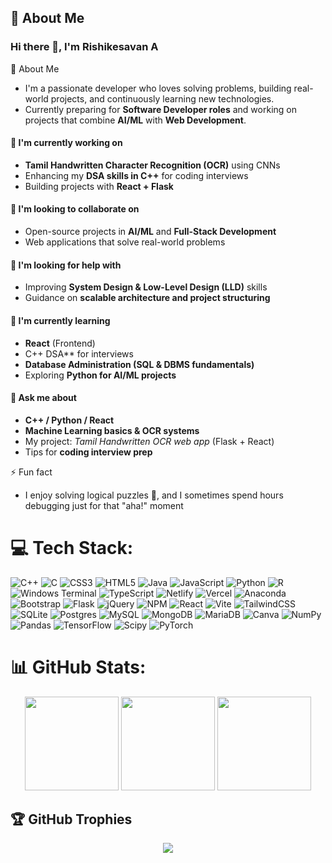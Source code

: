 ## 💫 About Me
### Hi there 👋, I'm Rishikesavan A<br>
🚀 About Me
- I'm a passionate developer who loves solving problems, building real-world projects, and continuously learning new technologies.
- Currently preparing for **Software Developer roles** and working on projects that combine **AI/ML** with **Web Development**.

#### 🔭 I'm currently working on
- **Tamil Handwritten Character Recognition (OCR)** using CNNs
- Enhancing my **DSA skills in C++** for coding interviews
- Building projects with **React + Flask**
#### 👯 I'm looking to collaborate on
- Open-source projects in **AI/ML** and **Full-Stack Development**
- Web applications that solve real-world problems
#### 🤝 I'm looking for help with
- Improving **System Design & Low-Level Design (LLD)** skills
- Guidance on **scalable architecture and project structuring**  

#### 🌱 I'm currently learning
- **React** (Frontend)
- C++ DSA** for interviews
- **Database Administration (SQL & DBMS fundamentals)**
- Exploring **Python for AI/ML projects** 

#### 💬 Ask me about
- **C++ / Python / React**
- **Machine Learning basics & OCR systems**
- My project: *Tamil Handwritten OCR web app* (Flask + React)
- Tips for **coding interview prep**  

⚡ Fun fact
- I enjoy solving logical puzzles 🧩, and I sometimes spend hours debugging just for that "aha!" moment


# 💻 Tech Stack:
![C++](https://img.shields.io/badge/c++-%2300599C.svg?style=flat-square&logo=c%2B%2B&logoColor=white) ![C](https://img.shields.io/badge/c-%2300599C.svg?style=flat-square&logo=c&logoColor=white) ![CSS3](https://img.shields.io/badge/css3-%231572B6.svg?style=flat-square&logo=css3&logoColor=white) ![HTML5](https://img.shields.io/badge/html5-%23E34F26.svg?style=flat-square&logo=html5&logoColor=white) ![Java](https://img.shields.io/badge/java-%23ED8B00.svg?style=flat-square&logo=openjdk&logoColor=white) ![JavaScript](https://img.shields.io/badge/javascript-%23323330.svg?style=flat-square&logo=javascript&logoColor=%23F7DF1E) ![Python](https://img.shields.io/badge/python-3670A0?style=flat-square&logo=python&logoColor=ffdd54) ![R](https://img.shields.io/badge/r-%23276DC3.svg?style=flat-square&logo=r&logoColor=white) ![Windows Terminal](https://img.shields.io/badge/Windows%20Terminal-%234D4D4D.svg?style=flat-square&logo=windows-terminal&logoColor=white) ![TypeScript](https://img.shields.io/badge/typescript-%23007ACC.svg?style=flat-square&logo=typescript&logoColor=white) ![Netlify](https://img.shields.io/badge/netlify-%23000000.svg?style=flat-square&logo=netlify&logoColor=#00C7B7) ![Vercel](https://img.shields.io/badge/vercel-%23000000.svg?style=flat-square&logo=vercel&logoColor=white) ![Anaconda](https://img.shields.io/badge/Anaconda-%2344A833.svg?style=flat-square&logo=anaconda&logoColor=white) ![Bootstrap](https://img.shields.io/badge/bootstrap-%238511FA.svg?style=flat-square&logo=bootstrap&logoColor=white) ![Flask](https://img.shields.io/badge/flask-%23000.svg?style=flat-square&logo=flask&logoColor=white) ![jQuery](https://img.shields.io/badge/jquery-%230769AD.svg?style=flat-square&logo=jquery&logoColor=white) ![NPM](https://img.shields.io/badge/NPM-%23CB3837.svg?style=flat-square&logo=npm&logoColor=white) ![React](https://img.shields.io/badge/react-%2320232a.svg?style=flat-square&logo=react&logoColor=%2361DAFB) ![Vite](https://img.shields.io/badge/vite-%23646CFF.svg?style=flat-square&logo=vite&logoColor=white) ![TailwindCSS](https://img.shields.io/badge/tailwindcss-%2338B2AC.svg?style=flat-square&logo=tailwind-css&logoColor=white) ![SQLite](https://img.shields.io/badge/sqlite-%2307405e.svg?style=flat-square&logo=sqlite&logoColor=white) ![Postgres](https://img.shields.io/badge/postgres-%23316192.svg?style=flat-square&logo=postgresql&logoColor=white) ![MySQL](https://img.shields.io/badge/mysql-4479A1.svg?style=flat-square&logo=mysql&logoColor=white) ![MongoDB](https://img.shields.io/badge/MongoDB-%234ea94b.svg?style=flat-square&logo=mongodb&logoColor=white) ![MariaDB](https://img.shields.io/badge/MariaDB-003545?style=flat-square&logo=mariadb&logoColor=white) ![Canva](https://img.shields.io/badge/Canva-%2300C4CC.svg?style=flat-square&logo=Canva&logoColor=white) ![NumPy](https://img.shields.io/badge/numpy-%23013243.svg?style=flat-square&logo=numpy&logoColor=white) ![Pandas](https://img.shields.io/badge/pandas-%23150458.svg?style=flat-square&logo=pandas&logoColor=white) ![TensorFlow](https://img.shields.io/badge/TensorFlow-%23FF6F00.svg?style=flat-square&logo=TensorFlow&logoColor=white) ![Scipy](https://img.shields.io/badge/SciPy-%230C55A5.svg?style=flat-square&logo=scipy&logoColor=%white) ![PyTorch](https://img.shields.io/badge/PyTorch-%23EE4C2C.svg?style=flat-square&logo=PyTorch&logoColor=white)
# 📊 GitHub Stats:
<div align="center">

<img src="https://github-readme-stats.vercel.app/api?username=rishikesavan1&theme=dark&hide_border=false&include_all_commits=false&count_private=false" height="150" />
<img src="https://nirzak-streak-stats.vercel.app/?user=rishikesavan1&theme=dark&hide_border=false" height="150" />
<img src="https://github-readme-stats.vercel.app/api/top-langs/?username=rishikesavan1&theme=dark&hide_border=false&include_all_commits=false&count_private=false&layout=compact" height="150" />
</div>

## 🏆 GitHub Trophies
<div align="center">
<img src="https://github-profile-trophy.vercel.app/?username=rishikesavan1&theme=dark&no-frame=false&no-bg=false&margin-w=4" />
</div>

